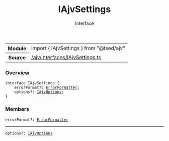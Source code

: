 
<header class="symbol-info-header"><h1 id="iajvsettings">IAjvSettings</h1><label class="symbol-info-type-label interface">Interface</label></header>
<!-- summary -->
<section class="symbol-info"><table class="is-full-width"><tbody><tr><th>Module</th><td><div class="lang-typescript"><span class="token keyword">import</span> { IAjvSettings }&nbsp;<span class="token keyword">from</span>&nbsp;<span class="token string">"@tsed/ajv"</span></div></td></tr><tr><th>Source</th><td><a href="https://github.com/Romakita/ts-express-decorators/blob/v4.27.0/src//ajv/interfaces/IAjvSettings.ts#L0-L0">/ajv/interfaces/IAjvSettings.ts</a></td></tr></tbody></table></section>
<!-- overview -->


### Overview


<pre><code class="typescript-lang "><span class="token keyword">interface</span> IAjvSettings <span class="token punctuation">{</span>
    errorFormat?<span class="token punctuation">:</span> <a href="#api/ajv/errorformatter"><span class="token">ErrorFormatter</span></a><span class="token punctuation">;</span>
    options?<span class="token punctuation">:</span> <a href="#api/ajv/iajvoptions"><span class="token">IAjvOptions</span></a><span class="token punctuation">;</span>
<span class="token punctuation">}</span></code></pre>


<!-- Parameters -->

<!-- Description -->

<!-- Members -->







### Members



<div class="method-overview">
<pre><code class="typescript-lang ">errorFormat?<span class="token punctuation">:</span> <a href="#api/ajv/errorformatter"><span class="token">ErrorFormatter</span></a></code></pre>
</div>




<hr/>



<div class="method-overview">
<pre><code class="typescript-lang ">options?<span class="token punctuation">:</span> <a href="#api/ajv/iajvoptions"><span class="token">IAjvOptions</span></a></code></pre>
</div>








